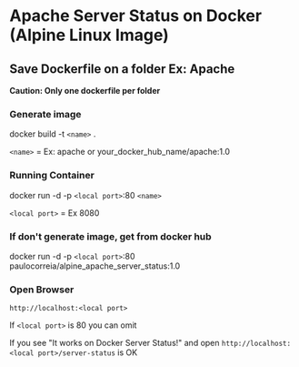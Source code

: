 # Apache Server Status on Docker (Alpine Linux Image)

## Save Dockerfile on a folder Ex: Apache
**Caution: Only one dockerfile per folder**

### Generate image

docker build -t `<name>` .

`<name>` = Ex: apache or your_docker_hub_name/apache:1.0

### Running Container

docker run -d -p `<local port>`:80 `<name>`

`<local port>` = Ex 8080

### If don't generate image, get from docker hub

docker run -d -p `<local port>`:80 paulocorreia/alpine_apache_server_status:1.0

### Open Browser
`http://localhost:<local port>`

If `<local port>` is 80 you can omit

If you see "It works on Docker Server Status!" and  open `http://localhost:<local port>/server-status` is OK